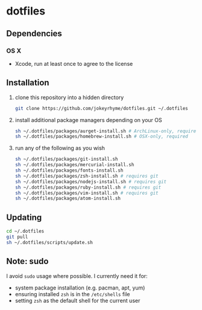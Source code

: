 # dotfiles

## Dependencies

### OS X

- Xcode, run at least once to agree to the license


## Installation

1. clone this repository into a hidden directory

    ```sh
    git clone https://github.com/jokeyrhyme/dotfiles.git ~/.dotfiles
    ```

2. install additional package managers depending on your OS

    ```sh
    sh ~/.dotfiles/packages/aurget-install.sh # ArchLinux-only, required
    sh ~/.dotfiles/packages/homebrew-install.sh # OSX-only, required
    ```

3. run any of the following as you wish

    ```sh
    sh ~/.dotfiles/packages/git-install.sh
    sh ~/.dotfiles/packages/mercurial-install.sh
    sh ~/.dotfiles/packages/fonts-install.sh
    sh ~/.dotfiles/packages/zsh-install.sh # requires git
    sh ~/.dotfiles/packages/nodejs-install.sh # requires git
    sh ~/.dotfiles/packages/ruby-install.sh # requires git
    sh ~/.dotfiles/packages/vim-install.sh # requires git
    sh ~/.dotfiles/packages/atom-install.sh
    ```


## Updating

```sh
cd ~/.dotfiles
git pull
sh ~/.dotfiles/scripts/update.sh
```

## Note: sudo

I avoid `sudo` usage where possible. I currently need it for:

- system package installation (e.g. pacman, apt, yum)
- ensuring installed `zsh` is in the `/etc/shells` file
- setting `zsh` as the default shell for the current user
